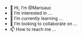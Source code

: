 - 👋 Hi, I’m @Marisauc
- 👀 I’m interested in ...
- 🌱 I’m currently learning ...
- 💞️ I’m looking to collaborate on ...
- 📫 How to reach me ...

<!---
Marisauc/Marisauc is a ✨ special ✨ repository because its `README.md` (this file) appears on your GitHub profile.
You can click the Preview link to take a look at your changes.
--->
